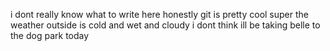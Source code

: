i dont really know what to write here honestly git is pretty cool super the weather outside is cold and wet and cloudy i dont think ill be taking belle to the dog park today